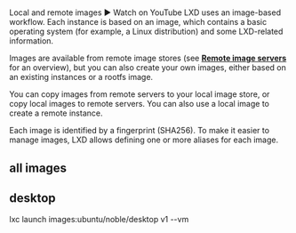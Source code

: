 # **[](https://mysignins.microsoft.com/security-info)**

Local and remote images
▶
Watch on YouTube
LXD uses an image-based workflow. Each instance is based on an image, which contains a basic operating system (for example, a Linux distribution) and some LXD-related information.

Images are available from remote image stores (see **[Remote image servers](https://documentation.ubuntu.com/lxd/stable-5.21/reference/remote_image_servers/#remote-image-servers)** for an overview), but you can also create your own images, either based on an existing instances or a rootfs image.

You can copy images from remote servers to your local image store, or copy local images to remote servers. You can also use a local image to create a remote instance.

Each image is identified by a fingerprint (SHA256). To make it easier to manage images, LXD allows defining one or more aliases for each image.

## all images

## desktop

lxc launch images:ubuntu/noble/desktop v1 --vm
